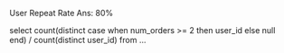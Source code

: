 User Repeat Rate
Ans: 80%

select count(distinct case when num_orders >= 2 then user_id else null end) / count(distinct user_id)
from ...